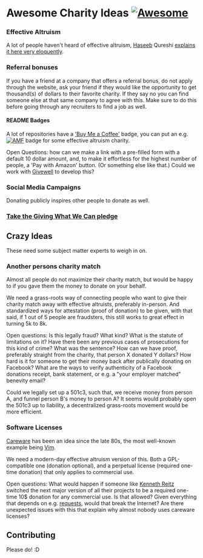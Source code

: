 # Awesome Charity Ideas [![Awesome](https://cdn.rawgit.com/sindresorhus/awesome/d7305f38d29fed78fa85652e3a63e154dd8e8829/media/badge.svg)](https://github.com/sindresorhus/awesome)

### Effective Altruism

A lot of people haven't heard of effective altruism, [Haseeb](https://haseebq.com/about/) Qureshi [explains it here very eloquently](https://www.youtube.com/watch?v=-NAx7733Sm8&t=1861s).

### Referral bonuses

If you have a friend at a company that offers a referral bonus, do not apply through the website, ask your friend if they would like the opportunity to get thousand(s) of dollars to their favorite charity. If they say no you can find someone else at that same company to agree with this. Make sure to do this before going through any recruiters to find a job as well.


#### README Badges

A lot of repositories have a ['Buy Me a Coffee'](https://www.buymeacoffee.com/) badge, you can put an e.g. [![AMF](https://img.shields.io/badge/Donate-Charity-orange.svg)](https://secure.givewell.org/) badge for some effective altruism charity.

Open Questions: how can we make a link with a pre-filled form with a default 10 dollar amount, and, to make it effortless for the highest number of people, a 'Pay with Amazon' button. (Or something else like that.) Could we work with [Givewell](https://www.givewell.org/) to develop this?


### Social Media Campaigns

Donating publicly inspires other people to donate as well.

### [Take the Giving What We Can pledge](https://www.effectivealtruism.org/get-involved/take-the-giving-what-we-can-pledge/)


## Crazy Ideas

These need some subject matter experts to weigh in on.

### Another persons charity match

Almost all people do not maximize their charity match, but would be happy to if you gave them the money to donate on your behalf.

We need a grass-roots way of connecting people who want to give their charity match away with effective altruists, preferably in-person. And standardized ways for attestation (proof of donation) to be given, with that said, if 1 out of 5 people are fraudsters, this still works to great effect in turning 5k to 8k.

Open questions: Is this legally fraud? What kind? What is the statute of limitations on it? Have there been any previous cases of prosecutions for this kind of crime? What was the sentence?
How can we have proof, preferably straight from the charity, that person X donated Y dollars? How hard is it for someone to get their money back after publically donating on Facebook? What are the ways to verify authenticity of a Facebook donations receipt, bank statement, or e.g. a "your employer matched" benevity email?

Could we legally set up a 501c3, such that, we receive money from person A, and funnel person B's money to person A? It seems would probably open the 501c3 up to liability, a decentralized grass-roots movement would be more efficient.


### Software Licenses

[Careware](https://en.wikipedia.org/wiki/Careware) has been an idea since the late 80s, the most well-known example being [Vim](http://vimdoc.sourceforge.net/htmldoc/uganda.html#license).

We need a modern-day effective altruism version of this. Both a GPL-compatible one (donation optional), and a perpetual license (required one-time donation) that only applies to commercial use.


Open questions: What would happen if someone like [Kenneth Reitz](https://github.com/kennethreitz) switched the next major version of all their projects to be a required one-time 10$ donation for any commercial use. Is that allowed? Given everything that depends on e.g. [requests](https://github.com/psf/requests), would that break the Internet? Are there unexpected issues with this that explain why almost nobody uses careware licenses?


## Contributing

Please do! :D
